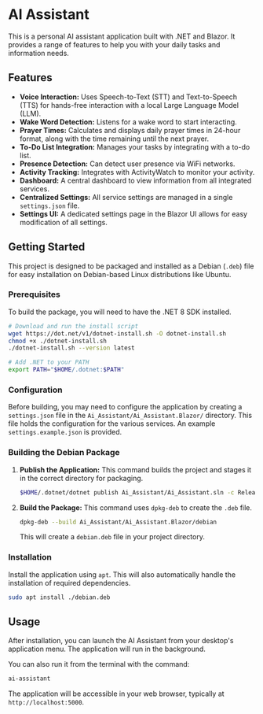 # AI Assistant

This is a personal AI assistant application built with .NET and Blazor. It provides a range of features to help you with your daily tasks and information needs.

## Features

*   **Voice Interaction:** Uses Speech-to-Text (STT) and Text-to-Speech (TTS) for hands-free interaction with a local Large Language Model (LLM).
*   **Wake Word Detection:** Listens for a wake word to start interacting.
*   **Prayer Times:** Calculates and displays daily prayer times in 24-hour format, along with the time remaining until the next prayer.
*   **To-Do List Integration:** Manages your tasks by integrating with a to-do list.
*   **Presence Detection:** Can detect user presence via WiFi networks.
*   **Activity Tracking:** Integrates with ActivityWatch to monitor your activity.
*   **Dashboard:** A central dashboard to view information from all integrated services.
*   **Centralized Settings:** All service settings are managed in a single `settings.json` file.
*   **Settings UI:** A dedicated settings page in the Blazor UI allows for easy modification of all settings.

## Getting Started

This project is designed to be packaged and installed as a Debian (`.deb`) file for easy installation on Debian-based Linux distributions like Ubuntu.

### Prerequisites

To build the package, you will need to have the .NET 8 SDK installed.

```bash
# Download and run the install script
wget https://dot.net/v1/dotnet-install.sh -O dotnet-install.sh
chmod +x ./dotnet-install.sh
./dotnet-install.sh --version latest

# Add .NET to your PATH
export PATH="$HOME/.dotnet:$PATH"
```

### Configuration

Before building, you may need to configure the application by creating a `settings.json` file in the `Ai_Assistant/Ai_Assistant.Blazor/` directory. This file holds the configuration for the various services. An example `settings.example.json` is provided.

### Building the Debian Package

1.  **Publish the Application:**
    This command builds the project and stages it in the correct directory for packaging.

    ```bash
    $HOME/.dotnet/dotnet publish Ai_Assistant/Ai_Assistant.sln -c Release -r linux-x64 --self-contained true -o Ai_Assistant/Ai_Assistant.Blazor/debian/opt/ai-assistant
    ```

2.  **Build the Package:**
    This command uses `dpkg-deb` to create the `.deb` file.

    ```bash
    dpkg-deb --build Ai_Assistant/Ai_Assistant.Blazor/debian
    ```

    This will create a `debian.deb` file in your project directory.

### Installation

Install the application using `apt`. This will also automatically handle the installation of required dependencies.

```bash
sudo apt install ./debian.deb
```

## Usage

After installation, you can launch the AI Assistant from your desktop's application menu. The application will run in the background.

You can also run it from the terminal with the command:

```bash
ai-assistant
```
The application will be accessible in your web browser, typically at `http://localhost:5000`.

